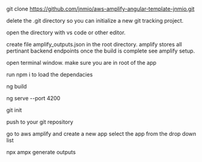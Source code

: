 git clone https://github.com/jnmio/aws-amplify-angular-template-jnmio.git  <your-app-name>

delete the .git directory so you can initialize a new git tracking project.

open the directory with vs code or other editor.

create file amplify_outputs.json in the root directory. amplify stores all pertinant backend endpoints once the build is complete see amplify setup.

open terminal window. make sure you are in root of the app

run npm i to load the dependacies

ng build 

ng serve --port 4200

git init

push to your git repository

go to aws amplify and create a new app select the app from the drop down list

npx ampx generate outputs